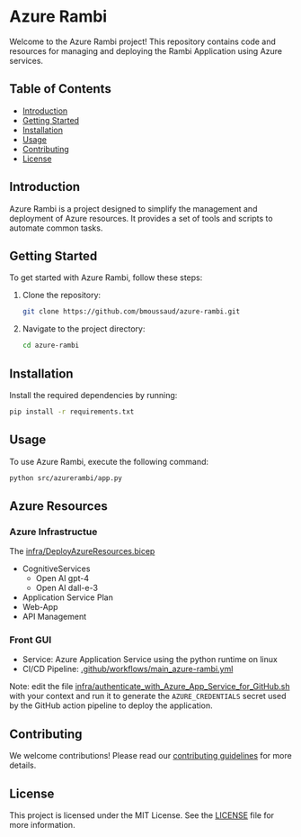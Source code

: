 # Azure Rambi

Welcome to the Azure Rambi project! This repository contains code and resources for managing and deploying the Rambi Application using Azure services.

## Table of Contents

- [Introduction](#introduction)
- [Getting Started](#getting-started)
- [Installation](#installation)
- [Usage](#usage)
- [Contributing](#contributing)
- [License](#license)

## Introduction

Azure Rambi is a project designed to simplify the management and deployment of Azure resources. It provides a set of tools and scripts to automate common tasks.

## Getting Started

To get started with Azure Rambi, follow these steps:

1. Clone the repository:
    ```bash
    git clone https://github.com/bmoussaud/azure-rambi.git
    ```
2. Navigate to the project directory:
    ```bash
    cd azure-rambi
    ```

## Installation

Install the required dependencies by running:
```bash
pip install -r requirements.txt
```

## Usage

To use Azure Rambi, execute the following command:
```bash
python src/azurerambi/app.py
```

## Azure Resources

### Azure Infrastructue

The [infra/DeployAzureResources.bicep](infra/DeployAzureResources.bicep)
* CognitiveServices 
    *  Open AI gpt-4
    * Open AI dall-e-3
* Application Service Plan
* Web-App
* API Management

### Front GUI

* Service: Azure Application Service using the python runtime on linux
* CI/CD Pipeline: [.github/workflows/main_azure-rambi.yml](.github/workflows/main_azure-rambi.yml)

Note: edit the file [infra/authenticate_with_Azure_App_Service_for_GitHub.sh](infra/authenticate_with_Azure_App_Service_for_GitHub.sh) with your context and run it to generate the `AZURE_CREDENTIALS` secret used by the GitHub action pipeline to deploy the application.

## Contributing

We welcome contributions! Please read our [contributing guidelines](CONTRIBUTING.md) for more details.

## License

This project is licensed under the MIT License. See the [LICENSE](LICENSE) file for more information.